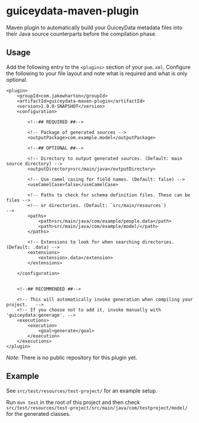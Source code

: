 guiceydata-maven-plugin
=======================

Maven plugin to automatically build your GuiceyData metadata files into their
Java source counterparts before the compilation phase.


Usage
-----

Add the following entry to the `<plugins>` section of your `pom.xml`. Configure
the following to your file layout and note what is required and what is only
optional.

    <plugin>
        <groupId>com.jakewharton</groupId>
        <artifactId>guiceydata-maven-plugin</artifactId>
        <version>1.0.0-SNAPSHOT</version>
        <configuration>
      
            <!--## REQUIRED ##-->
        
            <!-- Package of generated sources -->
            <outputPackage>com.example.model</outputPackage>
        
            <!--## OPTIONAL ##-->
        
            <!-- Directory to output generated sources. (Default: main source directory) -->
            <outputDirectory>src/main/java</outputDirectory>
        
            <!-- Use camel casing for field names. (Default: false) -->
            <useCamelCase>false</useCamelCase>
        
            <!-- Paths to check for schema definition files. These can be files -->
            <!-- or directories. (Default: `src/main/resources`)                -->
            <paths>
                <path>src/main/java/com/example/people.data</path>
                <path>src/main/java/com/example/model/</path>
            </paths>
        
            <!-- Extensions to look for when searching directories. (Default: .data) -->
            <extensions>
                <extension>.data</extension>
            </extensions>
        
        </configuration>
      
      
        <!--## RECOMMENDED ##-->
      
        <!-- This will automatically invoke generation when compiling your project.   -->
        <!-- If you choose not to add it, invoke manually with 'guiceydata:generage'. -->
        <executions>
            <execution>
                <goal>generate</goal>
            </execution>
        </executions>
    </plugin>

*Note*: There is no public repository for this plugin yet.


Example
-------

See `src/test/resources/test-project/` for an example setup.

Run `mvn test` in the root of this project and then check
`src/test/resources/test-project/src/main/java/com/testproject/model/` for the
generated classes.
